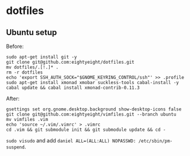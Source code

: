 # dotfiles

## Ubuntu setup

Before:

    sudo apt-get install git -y
    git clone git@github.com:eightyeight/dotfiles.git
    mv dotfiles/.[!.]* .
    rm -r dotfiles
    echo 'export SSH_AUTH_SOCK="$GNOME_KEYRING_CONTROL/ssh"' >> .profile
    sudo apt-get install xmonad xmobar suckless-tools cabal-install -y
    cabal update && cabal install xmonad-contrib-0.11.3

After:

    gsettings set org.gnome.desktop.background show-desktop-icons false
    git clone git@github.com:eightyeight/vimfiles.git --branch ubuntu
    mv vimfiles .vim
    echo 'source ~/.vim/.vimrc' > .vimrc
    cd .vim && git submodule init && git submodule update && cd -

`sudo visudo` and add `daniel ALL=(ALL:ALL) NOPASSWD: /etc/sbin/pm-suspend`.
